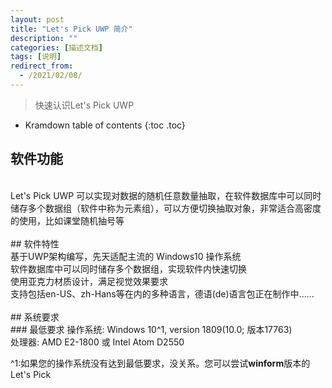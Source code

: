 ```yaml
---
layout: post
title: "Let's Pick UWP 简介"
description: ""
categories: [描述文档]
tags: [说明]
redirect_from:
  - /2021/02/08/
---
```


> 快速认识Let's Pick UWP

* Kramdown table of contents
{:toc .toc}

## 软件功能
<br/>
Let's Pick UWP 可以实现对数据的随机任意数量抽取，在软件数据库中可以同时储存多个数据组（软件中称为元素组），可以方便切换抽取对象，非常适合高密度的使用，比如课堂随机抽号等<br/>
<br/>
## 软件特性
<br/>
基于UWP架构编写，先天适配主流的 Windows10 操作系统<br/>
软件数据库中可以同时储存多个数据组，实现软件内快速切换<br/>
使用亚克力材质设计，满足视觉效果要求<br/>
支持包括en-US、zh-Hans等在内的多种语言，德语(de)语言包正在制作中......<br/>
<br/>
## 系统要求
<br/>
### 最低要求
操作系统: Windows 10^1, version 1809(10.0; 版本17763)<br/>
处理器: AMD E2-1800 或 Intel Atom D2550<br/>

^1:如果您的操作系统没有达到最低要求，没关系。您可以尝试**winform**版本的Let's Pick
